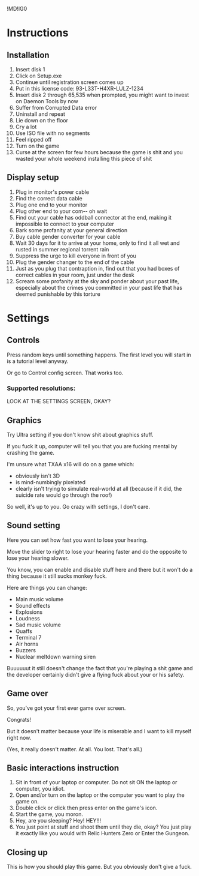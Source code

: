 !MD!IG0
# Instructions

## Installation
1. Insert disk 1
2. Click on Setup.exe
3. Continue until registration screen comes up
4. Put in this license code: 93-L33T-H4XR-LULZ-1234
5. Insert disk 2 through 65,535 when prompted, you might want to invest on Daemon Tools by now
6. Suffer from Corrupted Data error
7. Uninstall and repeat
8. Lie down on the floor
9. Cry a lot
10. Use ISO file with no segments
11. Feel ripped off
12. Turn on the game
13. Curse at the screen for few hours because the game is shit and you wasted your whole weekend installing this piece of shit

## Display setup
1. Plug in monitor's power cable
2. Find the correct data cable
3. Plug one end to your monitor
4. Plug other end to your com-- oh wait
5. Find out your cable has oddball connector at the end, making it impossible to connect to your computer
6. Bark some profanity at your general direction
7. Buy cable gender converter for your cable
8. Wait 30 days for it to arrive at your home, only to find it all wet and rusted in summer regional torrent rain
9. Suppress the urge to kill everyone in front of you
10. Plug the gender changer to the end of the cable
11. Just as you plug that contraption in, find out that you had boxes of correct cables in your room, just under the desk
12. Scream some profanity at the sky and ponder about your past life, especially about the crimes you committed in your past life that has deemed punishable by this torture

# Settings

## Controls
Press random keys until something happens. The first level you will start in is a tutorial level anyway.

Or go to Control config screen. That works too.

### Supported resolutions:
LOOK AT THE SETTINGS SCREEN, OKAY?

## Graphics
Try Ultra setting if you don't know shit about graphics stuff.

If you fuck it up, computer will tell you that you are fucking mental by crashing the game.

I'm unsure what TXAA x16 will do on a game which:
- obviously isn't 3D
- is mind-numbingly pixelated
- clearly isn't trying to simulate real-world at all (because if it did, the suicide rate would go through the roof)

So well, it's up to you. Go crazy with settings, I don't care.

## Sound setting
Here you can set how fast you want to lose your hearing. 

Move the slider to right to lose your hearing faster and do the opposite to lose your hearing slower.

You know, you can enable and disable stuff here and there but it won't do a thing because it still sucks monkey fuck.

Here are things you can change:
- Main music volume
- Sound effects
- Explosions
- Loudness
- Sad music volume
- Quaffs
- Terminal 7
- Air horns
- Buzzers
- Nuclear meltdown warning siren

Buuuuuut it still doesn't change the fact that you're playing a shit game and the developer certainly didn't give a flying fuck about your or his safety.

## Game over
So, you've got your first ever game over screen. 

Congrats! 

But it doesn't matter because your life is miserable and I want to kill myself right now.

(Yes, it really doesn't matter. At all. You lost. That's all.)

## Basic interactions instruction

1. Sit in front of your laptop or computer. Do not sit ON the laptop or computer, you idiot.
2. Open and/or turn on the laptop or the computer you want to play the game on.
3. Double click or click then press enter on the game's icon.
4. Start the game, you moron.
5. Hey, are you sleeping? Hey! HEY!!!
6. You just point at stuff and shoot them until they die, okay? You just play it exactly like you would with Relic Hunters Zero or Enter the Gungeon.

## Closing up
This is how you should play this game. But you obviously don't give a fuck.
